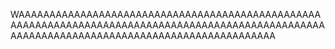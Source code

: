 WAAAAAAAAAAAAAAAAAAAAAAAAAAAAAAAAAAAAAAAAAAAAAAAAAAAAAAAAAAAAAAAAAAAAAAAAAAAAAAAAAAAAAAAAAAAAAAAAAAAAAAAAAAAAAAAAAAAAAAAAAAAAAAAAAAAAAAAAAAAAAAA
